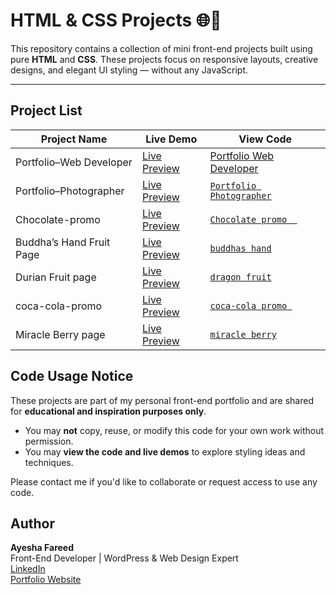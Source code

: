 # HTML & CSS Projects 🌐🎨

This repository contains a collection of mini front-end projects built using pure **HTML** and **CSS**. These projects focus on responsive layouts, creative designs, and elegant UI styling — without any JavaScript.

---

## Project List

| Project Name            |                            Live Demo                               |              View Code                |
|-------------------------|--------------------------------------------------------------------|------------------------------------------|
| Portfolio–Web Developer | [Live Preview](https://portfolios-frontend-developer.netlify.app/) | [Portfolio Web Developer](./coming-soon) |
| Portfolio–Photographer  | [Live Preview](https://portfolios-photographer.netlify.app/)       | [`Portfolio Photographer`](./coming-soon)|     
| Chocolate-promo         | [Live Preview](https://chocolate-promo-page.netlify.app/)          | [`Chocolate promo  `](./galaxy-chocolate)|
| Buddha’s Hand Fruit Page| [Live Preview](https://buddhas-hand.netlify.app/)                  | [`buddhas hand`](./buddhas-hand)         |
| Durian Fruit page       | [Live Preview](https://durian-fruit.netlify.app/)                  | [`dragon fruit`](./dragon-fruit)         |
| coca-cola-promo         | [Live Preview](https://coca-cola-promotion.netlify.app/)           | [`coca-cola promo `](./404-page)         |
| Miracle Berry page      | [Live Preview](https://berry-fruit-ayesha.netlify.app/)            | [`miracle berry`](./miracle-berry)       |      

## Code Usage Notice

These projects are part of my personal front-end portfolio and are shared for **educational and inspiration purposes only**.

- You may **not** copy, reuse, or modify this code for your own work without permission.
- You may **view the code and live demos** to explore styling ideas and techniques.

Please contact me if you'd like to collaborate or request access to use any code.


## Author

**Ayesha Fareed**  
Front-End Developer | WordPress & Web Design Expert  
[LinkedIn](https://www.linkedin.com/in/ayeshaa-fareed/)  
[Portfolio Website](https://your-portfolio-link.com)

